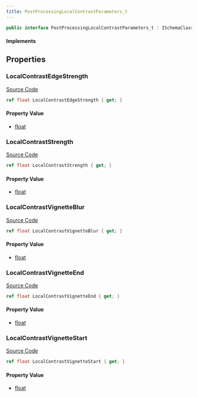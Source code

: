 ```yaml
---
title: PostProcessingLocalContrastParameters_t
---
```


```csharp
public interface PostProcessingLocalContrastParameters_t : ISchemaClass<PostProcessingLocalContrastParameters_t>, ISchemaField, ISchemaClass, INativeHandle
```

#### Implements

## Properties

### LocalContrastEdgeStrength

[Source Code](https://github.com/swiftly-solution/swiftlys2/blob/beta/managed/src/SwiftlyS2.Generated/Schemas/Interfaces/PostProcessingLocalContrastParameters_t.cs#L18)

```csharp
ref float LocalContrastEdgeStrength { get; }
```

#### Property Value

- [float](https://learn.microsoft.com/dotnet/api/system.single)

### LocalContrastStrength

[Source Code](https://github.com/swiftly-solution/swiftlys2/blob/beta/managed/src/SwiftlyS2.Generated/Schemas/Interfaces/PostProcessingLocalContrastParameters_t.cs#L16)

```csharp
ref float LocalContrastStrength { get; }
```

#### Property Value

- [float](https://learn.microsoft.com/dotnet/api/system.single)

### LocalContrastVignetteBlur

[Source Code](https://github.com/swiftly-solution/swiftlys2/blob/beta/managed/src/SwiftlyS2.Generated/Schemas/Interfaces/PostProcessingLocalContrastParameters_t.cs#L24)

```csharp
ref float LocalContrastVignetteBlur { get; }
```

#### Property Value

- [float](https://learn.microsoft.com/dotnet/api/system.single)

### LocalContrastVignetteEnd

[Source Code](https://github.com/swiftly-solution/swiftlys2/blob/beta/managed/src/SwiftlyS2.Generated/Schemas/Interfaces/PostProcessingLocalContrastParameters_t.cs#L22)

```csharp
ref float LocalContrastVignetteEnd { get; }
```

#### Property Value

- [float](https://learn.microsoft.com/dotnet/api/system.single)

### LocalContrastVignetteStart

[Source Code](https://github.com/swiftly-solution/swiftlys2/blob/beta/managed/src/SwiftlyS2.Generated/Schemas/Interfaces/PostProcessingLocalContrastParameters_t.cs#L20)

```csharp
ref float LocalContrastVignetteStart { get; }
```

#### Property Value

- [float](https://learn.microsoft.com/dotnet/api/system.single)

